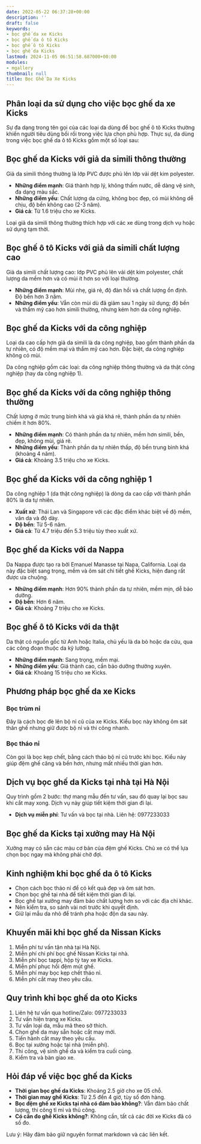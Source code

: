 ```yaml
---
date: 2022-05-22 06:37:28+00:00
description: ''
draft: false
keywords:
- bọc ghế da xe Kicks
- bọc ghế da ô tô Kicks
- bọc ghế ô tô Kicks
- bọc ghế da Kicks
lastmod: 2024-11-05 06:51:58.687000+00:00
modules:
- mgallery
thumbnail: null
title: Bọc Ghế Da Xe Kicks
---
```


## Phân loại da sử dụng cho việc bọc ghế da xe Kicks

Sự đa dạng trong tên gọi của các loại da dùng để bọc ghế ô tô Kicks thường khiến người tiêu dùng bối rối trong việc lựa chọn phù hợp. Thực sự, da dùng trong việc bọc ghế da ô tô Kicks gồm một số loại sau:

## Bọc ghế da Kicks với giả da simili thông thường

Giả da simili thông thường là lớp PVC được phủ lên lớp vải dệt kim polyester.

- **Những điểm mạnh**: Giá thành hợp lý, không thấm nước, dễ dàng vệ sinh, đa dạng màu sắc.
- **Những điểm yếu**: Chất lượng da cứng, không bọc đẹp, có mùi không dễ chịu, độ bền không cao (2-3 năm).
- **Giá cả**: Từ 1.6 triệu cho xe Kicks.

Loại giả da simili thông thường thích hợp với các xe dùng trong dịch vụ hoặc sử dụng tạm thời.

## Bọc ghế ô tô Kicks với giả da simili chất lượng cao

Giả da simili chất lượng cao: lớp PVC phủ lên vải dệt kim polyester, chất lượng da mềm hơn và có mùi ít hơn so với loại thường.

- **Những điểm mạnh**: Mùi nhẹ, giá rẻ, độ đàn hồi và chất lượng ổn định. Độ bền hơn 3 năm.
- **Những điểm yếu**: Vẫn còn mùi dù đã giảm sau 1 ngày sử dụng; độ bền và thẩm mỹ cao hơn simili thường, nhưng kém hơn da công nghiệp.

## Bọc ghế da Kicks với da công nghiệp

Loại da cao cấp hơn giả da simili là da công nghiệp, bao gồm thành phần da tự nhiên, có độ mềm mại và thẩm mỹ cao hơn. Đặc biệt, da công nghiệp không có mùi. 

Da công nghiệp gồm các loại: da công nghiệp thông thường và da thật công nghiệp (hay da công nghiệp 1).

## Bọc ghế da Kicks với da công nghiệp thông thường

Chất lượng ở mức trung bình khá và giá khá rẻ, thành phần da tự nhiên chiếm ít hơn 80%.

- **Những điểm mạnh**: Có thành phần da tự nhiên, mềm hơn simili, bền, đẹp, không mùi, giá rẻ.
- **Những điểm yếu**: Thành phần da tự nhiên thấp, độ bền trung bình khá (khoảng 4 năm).
- **Giá cả**: Khoảng 3.5 triệu cho xe Kicks.

## Bọc ghế da Kicks với da công nghiệp 1

Da công nghiệp 1 (da thật công nghiệp) là dòng da cao cấp với thành phần 80% là da tự nhiên.

- **Xuất xứ**: Thái Lan và Singapore với các đặc điểm khác biệt về độ mềm, vân da và độ dày.
- **Độ bền**: Từ 5-6 năm.
- **Giá cả**: Từ 4.7 triệu đến 5.3 triệu tùy theo xuất xứ.

## Bọc ghế da Kicks với da Nappa

Da Nappa được tạo ra bởi Emanuel Manasse tại Napa, California. Loại da này đặc biệt sang trọng, mềm và ôm sát chi tiết ghế Kicks, hiện đang rất được ưa chuộng.

- **Những điểm mạnh**: Hơn 90% thành phần da tự nhiên, mềm mịn, dễ bảo dưỡng.
- **Độ bền**: Hơn 6 năm.
- **Giá cả**: Khoảng 7 triệu cho xe Kicks.

## Bọc ghế ô tô Kicks với da thật

Da thật có nguồn gốc từ Anh hoặc Italia, chủ yếu là da bò hoặc da cừu, qua các công đoạn thuộc da kỹ lưỡng.

- **Những điểm mạnh**: Sang trọng, mềm mại.
- **Những điểm yếu**: Giá thành cao, cần bảo dưỡng thường xuyên.
- **Giá cả**: Khoảng 15 triệu cho xe Kicks.

## Phương pháp bọc ghế da xe Kicks

### Bọc trùm nỉ
Đây là cách bọc đè lên bộ nỉ cũ của xe Kicks. Kiểu bọc này không ôm sát thân ghế nhưng giữ được bộ nỉ và thi công nhanh.

### Bọc tháo nỉ
Còn gọi là bọc kẹp chết, bằng cách tháo bộ nỉ cũ trước khi bọc. Kiểu này giúp đệm ghế căng và bền hơn, nhưng mất nhiều thời gian hơn.

## Dịch vụ bọc ghế da Kicks tại nhà tại Hà Nội

Quy trình gồm 2 bước: thợ mang mẫu đến tư vấn, sau đó quay lại bọc sau khi cắt may xong. Dịch vụ này giúp tiết kiệm thời gian đi lại.

- **Dịch vụ miễn phí**: Tư vấn và bọc tại nhà. Liên hệ: 0977233033

## Bọc ghế da Kicks tại xưởng may Hà Nội

Xưởng may có sẵn các màu cơ bản của đệm ghế Kicks. Chủ xe có thể lựa chọn bọc ngay mà không phải chờ đợi.

## Kinh nghiệm khi bọc ghế da ô tô Kicks

- Chọn cách bọc tháo nỉ để có kết quả đẹp và ôm sát hơn.
- Chọn bọc ghế tại nhà để tiết kiệm thời gian đi lại.
- Bọc ghế tại xưởng may đảm bảo chất lượng hơn so với các địa chỉ khác.
- Nên kiểm tra, so sánh vài nơi trước khi quyết định.
- Giữ lại mẫu da nhỏ để tránh pha hoặc độn da sau này.

## Khuyến mãi khi bọc ghế da Nissan Kicks

1. Miễn phí tư vấn tận nhà tại Hà Nội.
2. Miễn phí chi phí bọc ghế Nissan Kicks tại nhà.
3. Miễn phí bọc tappi, hộp tỳ tay xe Kicks.
4. Miễn phí phục hồi đệm mút ghế.
5. Miễn phí may bọc kẹp chết tháo nỉ.
6. Miễn phí cắt may theo yêu cầu.

## Quy trình khi bọc ghế da oto Kicks

1. Liên hệ tư vấn qua hotline/Zalo: 0977233033
2. Tư vấn hiện trạng xe Kicks.
3. Tư vấn loại da, mẫu mã theo sở thích.
4. Chọn ghế da may sẵn hoặc cắt may mới.
5. Tiến hành cắt may theo yêu cầu.
6. Bọc tại xưởng hoặc tại nhà (miễn phí).
7. Thi công, vệ sinh ghế da và kiểm tra cuối cùng.
8. Kiểm tra và bàn giao xe.

## Hỏi đáp về việc bọc ghế da Kicks

- **Thời gian bọc ghế da Kicks**: Khoảng 2.5 giờ cho xe 05 chỗ.
- **Thời gian may ghế Kicks**: Từ 2.5 đến 4 giờ, tùy số đơn hàng.
- **Bọc đệm ghế xe Kicks tại nhà có đảm bảo không?**: Vẫn đảm bảo chất lượng, thi công tỉ mỉ và thủ công.
- **Có cần đo ghế Kicks không?**: Không cần, tất cả các đời xe Kicks đã có số đo.

Lưu ý: Hãy đảm bảo giữ nguyên format markdown và các liên kết.